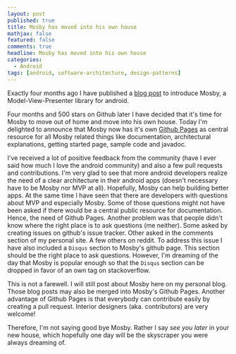 ```yaml
---
layout: post
published: true
title: Mosby has moved into his own house
mathjax: false
featured: false
comments: true
headline: Mosby has moved into his own house
categories:
  - Android
tags: [android, software-architecture, design-patterns]
---
```


Exactly four months ago I have published a [blog post](http://hannesdorfmann.com/android/mosby/) to introduce Mosby, a Model-View-Presenter library for android.

Four months and 500 stars on Github later I have decided that it's time for Mosby to move out of home and move into his own house. Today I'm delighted to announce that Mosby now has it's own [Github Pages](http://hannesdorfmann.com/mosby/) as central resource for all Mosby related things like documentation, architectural explanations, getting started page, sample code and javadoc.

I've received a lot of positive feedback from the community (have I ever said how much I love the android community) and also a few pull requests and contributions. I'm very glad to see that more android developers realize the need of a clear architecture in their android apps (doesn't necessary have to be Mosby nor MVP at all). Hopefully, Mosby can help building better apps. At the same time I have seen that there are developers with questions about MVP and especially Mosby. Some of those questions might not have been asked if there would be a central public resource for documentation. Hence, the need of Github Pages. Another problem was that people didn't know where the right place is to ask questions (me neither). Some asked by creating issues on github's issue tracker. Other asked in the comments section of my personal site. A few others on reddit. To address this issue I have also included a `Disqus` section to Mosby's github page. This section should be the right place to ask questions. However, I'm dreaming of the day that Mosby is popular enough so that the `Disqus` section can be dropped in favor of an own tag on stackoverflow.

This is not a farewell. I will still post about Mosby here on my personal blog. Those blog posts may also be merged into Mosby's Github Pages. Another advantage of Github Pages is that everybody can contribute easily by creating a pull request. Interior designers (aka. contributors) are very welcome!

Therefore, I'm not saying good bye Mosby. Rather I say _see you later_ in your new house, which hopefully one day will be the skyscraper you were always dreaming of.
